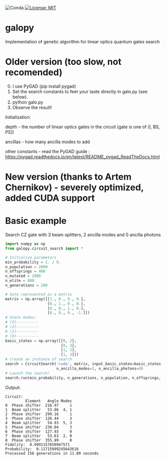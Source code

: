 ![Conda](https://github.com/sysoevss/galopy/actions/workflows/python-package-conda.yml/badge.svg)
[![License: MIT](https://img.shields.io/badge/License-MIT-yellow.svg)](https://opensource.org/licenses/MIT)

# galopy
Implementation of genetic algorithm for linear optics quantum gates search

# Older version (too slow, not recomended)

0. I use PyGAD (pip install pygad)
1. Set the search constants to feet your taste directly in galo.py (see below).
2. python galo.py
3. Observe the result!

Initialization:

depth - the number of linear optics gates in the circuit (gate is one of [I, BS, PS]) 

ancillas - how many ancilla modes to add

other constants - read the PyGAD guide : https://pygad.readthedocs.io/en/latest/README_pygad_ReadTheDocs.html

# New version (thanks to Artem Chernikov) - severely optimized, added CUDA support

# Basic example
Search CZ gate with 3 beam splitters, 2 ancilla modes and 0 ancilla photons
```python
import numpy as np
from galopy.circuit_search import *

# Initialize parameters
min_probability = 1. / 9.
n_population = 2000
n_offsprings = 400
n_mutated = 2000
n_elite = 800
n_generations = 200

# Gate represented as a matrix
matrix = np.array([[1., 0., 0., 0.],
                   [0., 1., 0., 0.],
                   [0., 0., 1., 0.],
                   [0., 0., 0., -1.]])
# State modes:
# (3)----------
# (2)----------
# (1)----------
# (0)----------
basic_states = np.array([[0, 2],
                         [0, 3],
                         [1, 2],
                         [1, 3]])
# Create an instance of search
search = CircuitSearch('cuda', matrix, input_basic_states=basic_states, depth=3,
                       n_ancilla_modes=2, n_ancilla_photons=0)
# Launch the search!
search.run(min_probability, n_generations, n_population, n_offsprings, n_mutated, n_elite)
```
Output:
```
Circuit:
         Element   Angle Modes
0  Phase shifter  216.97     1
1  Beam splitter   53.86  4, 1
2  Phase shifter  299.16     1
3  Phase shifter  126.44     3
4  Beam splitter   54.93  5, 3
5  Phase shifter  230.04     3
6  Phase shifter  127.93     0
7  Beam splitter   53.63  2, 0
8  Phase shifter  355.89     0
Fidelity:  0.9991157650947571
Probability:  0.11715999245643616
Processed 156 generations in 11.00 seconds
```



